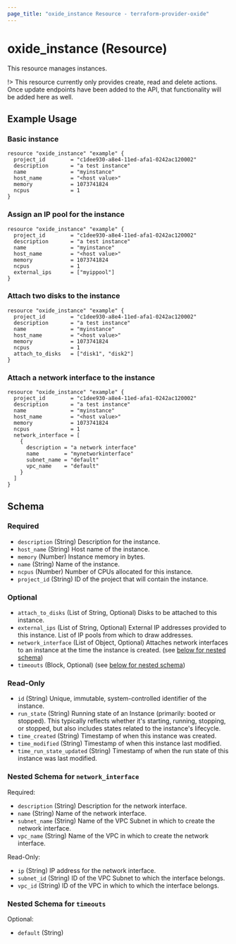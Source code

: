 ```yaml
---
page_title: "oxide_instance Resource - terraform-provider-oxide"
---
```


# oxide_instance (Resource)

This resource manages instances.

!> This resource currently only provides create, read and delete actions. Once update endpoints have been added to the API, that functionality will be added here as well.

## Example Usage

### Basic instance

```hcl
resource "oxide_instance" "example" {
  project_id        = "c1dee930-a8e4-11ed-afa1-0242ac120002"
  description       = "a test instance"
  name              = "myinstance"
  host_name         = "<host value>"
  memory            = 1073741824
  ncpus             = 1
}
```

### Assign an IP pool for the instance

```hcl
resource "oxide_instance" "example" {
  project_id        = "c1dee930-a8e4-11ed-afa1-0242ac120002"
  description       = "a test instance"
  name              = "myinstance"
  host_name         = "<host value>"
  memory            = 1073741824
  ncpus             = 1
  external_ips      = ["myippool"]
}
```

### Attach two disks to the instance

```hcl
resource "oxide_instance" "example" {
  project_id        = "c1dee930-a8e4-11ed-afa1-0242ac120002"
  description       = "a test instance"
  name              = "myinstance"
  host_name         = "<host value>"
  memory            = 1073741824
  ncpus             = 1
  attach_to_disks   = ["disk1", "disk2"]
}
```

### Attach a network interface to the instance

```hcl
resource "oxide_instance" "example" {
  project_id        = "c1dee930-a8e4-11ed-afa1-0242ac120002"
  description       = "a test instance"
  name              = "myinstance"
  host_name         = "<host value>"
  memory            = 1073741824
  ncpus             = 1
  network_interface = [
    {
      description = "a network interface"
      name        = "mynetworkinterface"
      subnet_name = "default"
      vpc_name    = "default"
    }
  ]
}
```

## Schema

### Required

- `description` (String) Description for the instance.
- `host_name` (String) Host name of the instance.
- `memory` (Number) Instance memory in bytes.
- `name` (String) Name of the instance.
- `ncpus` (Number) Number of CPUs allocated for this instance.
- `project_id` (String) ID of the project that will contain the instance.

### Optional

- `attach_to_disks` (List of String, Optional) Disks to be attached to this instance.
- `external_ips` (List of String, Optional) External IP addresses provided to this instance. List of IP pools from which to draw addresses.
- `network_interface` (List of Object, Optional) Attaches network interfaces to an instance at the time the instance is created. (see [below for nested schema](#nestedblock--network_interface))
- `timeouts` (Block, Optional) (see [below for nested schema](#nestedblock--timeouts))

### Read-Only

- `id` (String) Unique, immutable, system-controlled identifier of the instance.
- `run_state` (String) Running state of an Instance (primarily: booted or stopped). This typically reflects whether it's starting, running, stopping, or stopped, but also includes states related to the instance's lifecycle.
- `time_created` (String) Timestamp of when this instance was created.
- `time_modified` (String) Timestamp of when this instance last modified.
- `time_run_state_updated` (String) Timestamp of when the run state of this instance was last modified.

<a id="nestedblock--network_interface"></a>

### Nested Schema for `network_interface`

Required:

- `description` (String) Description for the network interface.
- `name` (String) Name of the network interface.
- `subnet_name` (String) Name of the VPC Subnet in which to create the network interface.
- `vpc_name` (String) Name of the VPC in which to create the network interface.

Read-Only:

- `ip` (String) IP address for the network interface.
- `subnet_id` (String) ID of the VPC Subnet to which the interface belongs.
- `vpc_id` (String) ID of the VPC in which to which the interface belongs.

<a id="nestedblock--timeouts"></a>

### Nested Schema for `timeouts`

Optional:

- `default` (String)
